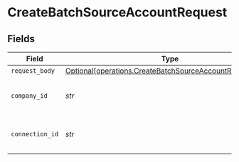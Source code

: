 # CreateBatchSourceAccountRequest


## Fields

| Field                                                                                                                      | Type                                                                                                                       | Required                                                                                                                   | Description                                                                                                                | Example                                                                                                                    |
| -------------------------------------------------------------------------------------------------------------------------- | -------------------------------------------------------------------------------------------------------------------------- | -------------------------------------------------------------------------------------------------------------------------- | -------------------------------------------------------------------------------------------------------------------------- | -------------------------------------------------------------------------------------------------------------------------- |
| `request_body`                                                                                                             | [Optional[operations.CreateBatchSourceAccountRequestBody]](../../models/operations/createbatchsourceaccountrequestbody.md) | :heavy_minus_sign:                                                                                                         | N/A                                                                                                                        |                                                                                                                            |
| `company_id`                                                                                                               | *str*                                                                                                                      | :heavy_check_mark:                                                                                                         | Unique identifier for a company.                                                                                           | 8a210b68-6988-11ed-a1eb-0242ac120002                                                                                       |
| `connection_id`                                                                                                            | *str*                                                                                                                      | :heavy_check_mark:                                                                                                         | Unique identifier for a connection.                                                                                        | 2e9d2c44-f675-40ba-8049-353bfcb5e171                                                                                       |
